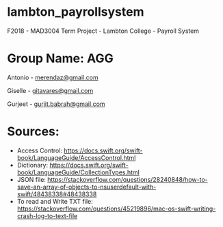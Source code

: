# lambton_payrollsystem
F2018 - MAD3004 Term Project - Lambton College - Payroll System

# Group Name: AGG
Antonio - merendaz@gmail.com

Giselle - gitavares@gmail.com

Gurjeet - gurjit.babrah@gmail.com


# Sources:
- Access Control: https://docs.swift.org/swift-book/LanguageGuide/AccessControl.html
- Dictionary: https://docs.swift.org/swift-book/LanguageGuide/CollectionTypes.html
- JSON file: https://stackoverflow.com/questions/28240848/how-to-save-an-array-of-objects-to-nsuserdefault-with-swift/48438338#48438338
- To read and Write TXT file: https://stackoverflow.com/questions/45219896/mac-os-swift-writing-crash-log-to-text-file

